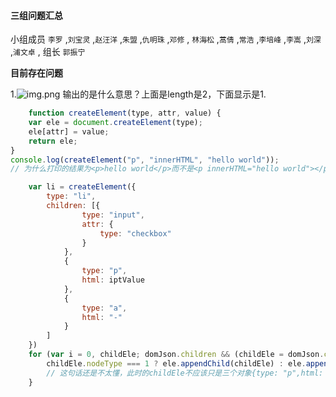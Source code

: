 #### 三组问题汇总 

小组成员 `李罗` ,`刘宝灵` ,`赵汪洋` ,`朱盟` ,`仇明珠` ,`邓修` , `林海松` ,`蒿倩` ,`常浩` ,`李培峰` ,`李嵩` ,`刘深` ,`浦文卓` , 组长 `郭振宁`

**目前存在问题**

1.![img.png](https://upload-images.jianshu.io/upload_images/18306946-7d6c11dbc011b138.png?imageMogr2/auto-orient/)
输出的是什么意思？上面是length是2，下面显示是1.



```javascript
    function createElement(type, attr, value) {
    var ele = document.createElement(type);
    ele[attr] = value;
    return ele;
}
console.log(createElement("p", "innerHTML", "hello world"));
// 为什么打印的结果为<p>hello world</p>而不是<p innerHTML="hello world"></p>？？
```

```javascript
    var li = createElement({
        type: "li",
        children: [{
                type: "input",
                attr: {
                    type: "checkbox"
                }
            },
            {
                type: "p",
                html: iptValue
            },
            {
                type: "a",
                html: "-"
            }
        ]
    })
    for (var i = 0, childEle; domJson.children && (childEle = domJson.children[i++]);) {
        childEle.nodeType === 1 ? ele.appendChild(childEle) : ele.appendChild(createElement(childEle));
        // 这句话还是不太懂，此时的childEle不应该只是三个对象{type: "p",html: iptValue}吗？怎么判断一个对象的nodeType值？
    }
```




